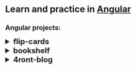 <h1>Learn and practice in <a href="https://angular.io">Angular</a></h1>



<h2>Angular projects:</h2>


<details>
  <summary style="font-size: 1.5rem; font-weight: 700;">flip-cards</summary>
  <h3><a href="./flip-cards">flip-cards</a></h3>
</details>

<details>
  <summary style="font-size: 1.5rem; font-weight: 700;">bookshelf</summary>
  <h3><a href="./bookshelf">bookshelf</a></h3>
</details>

<details>
  <summary style="font-size: 1.5rem; font-weight: 700;">4ront-blog</summary>
  <h3><a href="./4ront-blog">4ront-blog</a></h3>
</details>
